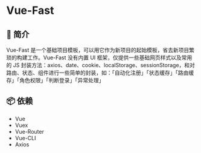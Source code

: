 # Vue-Fast

## 📜 简介
Vue-Fast 是一个基础项目模板，可以用它作为新项目的起始模板，省去新项目繁琐的构建工作。Vue-Fast 没有内置 UI 框架，仅提供一些基础网页样式以及常用的 JS 封装方法：axios、date、cookie、localStorage、sessionStorage，和对路由、状态、组件进行一些简单的封装，如：「自动化注册」「状态缓存」「路由缓存」「角色权限」「判断登录」「异常处理」

## 📦 依赖
- Vue
- Vuex
- Vue-Router
- Vue-CLI
- Axios

